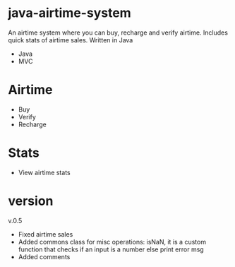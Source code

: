 # java-airtime-system
An airtime system where you can buy, recharge and verify airtime. Includes quick stats of airtime sales. Written in Java

- Java
- MVC

# Airtime
- Buy
- Verify
- Recharge 

# Stats
- View airtime stats

# version
v.0.5
 - Fixed airtime sales 
 - Added commons class for misc operations: isNaN, it is a custom function that checks if an input is a number else print error msg
 - Added comments